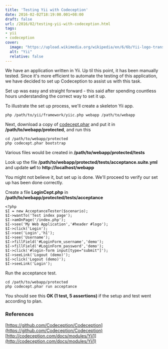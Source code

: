 ```yaml
---
title: 'Testing Yii with Codeception'
date: 2016-02-02T18:19:00.001+08:00
draft: false
url: /2016/02/testing-yii-with-codeception.html
tags:
- yii
- codeception
cover:
  image: "https://upload.wikimedia.org/wikipedia/en/6/6b/Yii-logo-transparent.png"
  alt: "Yii"
  relative: false
---
```


We have an application written in Yii. Up til this point, it has been manually tested. Since it's more efficient to automate the testing of this application, we have decided to set up Codeception to assist us with this task.

Set up was easy and straight forward - this said after spending countless hours understanding the correct way to set it up.

To illustrate the set up process, we'll create a skeleton Yii app.

```
php /path/to/yii/framework/yiic.php webapp /path/to/webapp
```

Next, download a copy of [codecept.phar](http://codeception.com/codecept.phar) and put it in **/path/to/webapp/protected**, and run this

```
cd /path/to/webapp/protected
php codecept.phar bootstrap
```

Various files would be created in **/path/to/webapp/protected/tests**

Look up the file **/path/to/webapp/protected/tests/acceptance.suite.yml** and update **url** to **http://localhost/webapp**

You might not believe it, but set up is done. We'll proceed to verify our set up has been done correctly.

Create a file **LoginCept.php** in **/path/to/webapp/protected/tests/acceptance**

```
<?php
$I = new AcceptanceTester($scenario);
$I->wantTo('Test index page');
$I->amOnPage('/index.php');
$I->see('My Web Application','#header #logo');
$I->click('Login');
$I->see('Login','h1');
$I->see('Username');
$I->fillField('#LoginForm_username','demo');
$I->fillField('#LoginForm_password','demo');
$I->click('#login-form input[type="submit"]');
$I->seeLink('Logout (demo)');
$I->click('Logout (demo)');
$I->seeLink('Login');
```

Run the acceptance test.

```
cd /path/to/webapp/protected
php codecept.phar run acceptance
```

You should see this **OK (1 test, 5 assertions)** if the setup and test went according to plan.

### References

[https://github.com/Codeception/Codeception](https://github.com/Codeception/Codeception)
[http://codeception.com/docs/modules/Yii1](http://codeception.com/docs/modules/Yii1)